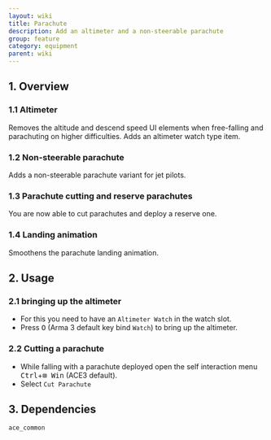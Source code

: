 ```yaml
---
layout: wiki
title: Parachute
description: Add an altimeter and a non-steerable parachute
group: feature
category: equipment
parent: wiki
---
```


## 1. Overview

### 1.1 Altimeter
Removes the altitude and descend speed UI elements when free-falling and parachuting on higher difficulties. Adds an altimeter watch type item.

### 1.2 Non-steerable parachute
Adds a non-steerable parachute variant for jet pilots.

### 1.3 Parachute cutting and reserve parachutes
You are now able to cut parachutes and deploy a reserve one.

### 1.4 Landing animation
Smoothens the parachute landing animation.

## 2. Usage

### 2.1 bringing up the altimeter
- For this you need to have an `Altimeter Watch` in the watch slot.
- Press <kbd>O</kbd> (Arma 3 default key bind `Watch`) to bring up the altimeter.

### 2.2 Cutting a parachute
- While falling with a parachute deployed open the self interaction menu <kbd>Ctrl</kbd>+<kbd>⊞&nbsp;Win</kbd> (ACE3 default).
- Select `Cut Parachute`

## 3. Dependencies

`ace_common`
